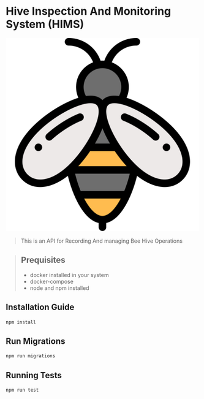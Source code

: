 # Hive Inspection And Monitoring System (HIMS)
![My Imge](./bee.svg)

>This is an API for Recording And managing Bee Hive Operations


>## Prequisites
>- docker installed in your system
>- docker-compose
>- node and npm installed

## Installation Guide
```sh
npm install
```
## Run Migrations
```sh
npm run migrations
```
## Running Tests
```sh
npm run test
```
